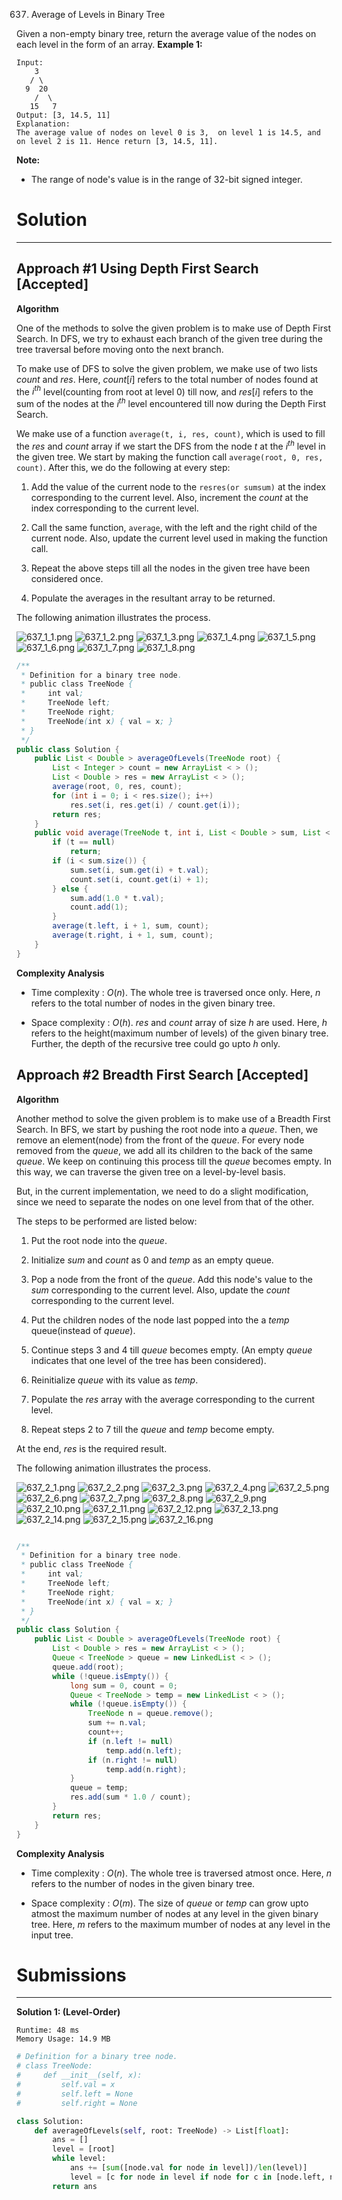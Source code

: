 637. Average of Levels in Binary Tree

Given a non-empty binary tree, return the average value of the nodes on each level in the form of an array.
**Example 1:**
```
Input:
    3
   / \
  9  20
    /  \
   15   7
Output: [3, 14.5, 11]
Explanation:
The average value of nodes on level 0 is 3,  on level 1 is 14.5, and on level 2 is 11. Hence return [3, 14.5, 11].
```

**Note:**

* The range of node's value is in the range of 32-bit signed integer.

# Solution
---
## Approach #1 Using Depth First Search [Accepted]
**Algorithm**

One of the methods to solve the given problem is to make use of Depth First Search. In DFS, we try to exhaust each branch of the given tree during the tree traversal before moving onto the next branch.

To make use of DFS to solve the given problem, we make use of two lists $count$ and $res$. Here, $count[i]$ refers to the total number of nodes found at the $i^{th}$ level(counting from root at level 0) till now, and $res[i]$ refers to the sum of the nodes at the $i^{th}$ level encountered till now during the Depth First Search.

We make use of a function `average(t, i, res, count)`, which is used to fill the $res$ and $count$ array if we start the DFS from the node $t$ at the $i^{th}$ level in the given tree. We start by making the function call `average(root, 0, res, count)`. After this, we do the following at every step:

1. Add the value of the current node to the `resres(or sumsum)` at the index corresponding to the current level. Also, increment the $count$ at the index corresponding to the current level.

1. Call the same function, `average`, with the left and the right child of the current node. Also, update the current level used in making the function call.

1. Repeat the above steps till all the nodes in the given tree have been considered once.

1. Populate the averages in the resultant array to be returned.

The following animation illustrates the process.

![637_1_1.png](img/637_1_1.png)
![637_1_2.png](img/637_1_2.png)
![637_1_3.png](img/637_1_3.png)
![637_1_4.png](img/637_1_4.png)
![637_1_5.png](img/637_1_5.png)
![637_1_6.png](img/637_1_6.png)
![637_1_7.png](img/637_1_7.png)
![637_1_8.png](img/637_1_8.png)

```java
/**
 * Definition for a binary tree node.
 * public class TreeNode {
 *     int val;
 *     TreeNode left;
 *     TreeNode right;
 *     TreeNode(int x) { val = x; }
 * }
 */
public class Solution {
    public List < Double > averageOfLevels(TreeNode root) {
        List < Integer > count = new ArrayList < > ();
        List < Double > res = new ArrayList < > ();
        average(root, 0, res, count);
        for (int i = 0; i < res.size(); i++)
            res.set(i, res.get(i) / count.get(i));
        return res;
    }
    public void average(TreeNode t, int i, List < Double > sum, List < Integer > count) {
        if (t == null)
            return;
        if (i < sum.size()) {
            sum.set(i, sum.get(i) + t.val);
            count.set(i, count.get(i) + 1);
        } else {
            sum.add(1.0 * t.val);
            count.add(1);
        }
        average(t.left, i + 1, sum, count);
        average(t.right, i + 1, sum, count);
    }
}
```

**Complexity Analysis**

* Time complexity : $O(n)$. The whole tree is traversed once only. Here, $n$ refers to the total number of nodes in the given binary tree.

* Space complexity : $O(h)$. $res$ and $count$ array of size $h$ are used. Here, $h$ refers to the height(maximum number of levels) of the given binary tree. Further, the depth of the recursive tree could go upto $h$ only.

## Approach #2 Breadth First Search [Accepted]
**Algorithm**

Another method to solve the given problem is to make use of a Breadth First Search. In BFS, we start by pushing the root node into a $queue$. Then, we remove an element(node) from the front of the $queue$. For every node removed from the $queue$, we add all its children to the back of the same $queue$. We keep on continuing this process till the $queue$ becomes empty. In this way, we can traverse the given tree on a level-by-level basis.

But, in the current implementation, we need to do a slight modification, since we need to separate the nodes on one level from that of the other.

The steps to be performed are listed below:

1. Put the root node into the $queue$.

1. Initialize $sum$ and $count$ as 0 and $temp$ as an empty queue.

1. Pop a node from the front of the $queue$. Add this node's value to the $sum$ corresponding to the current level. Also, update the $count$ corresponding to the current level.

1. Put the children nodes of the node last popped into the a $temp$ queue(instead of $queue$).

1. Continue steps 3 and 4 till $queue$ becomes empty. (An empty $queue$ indicates that one level of the tree has been considered).

1. Reinitialize $queue$ with its value as $temp$.

1. Populate the $res$ array with the average corresponding to the current level.

1. Repeat steps 2 to 7 till the $queue$ and $temp$ become empty.

At the end, $res$ is the required result.

The following animation illustrates the process.

![637_2_1.png](img/637_2_1.png)
![637_2_2.png](img/637_2_2.png)
![637_2_3.png](img/637_2_3.png)
![637_2_4.png](img/637_2_4.png)
![637_2_5.png](img/637_2_5.png)
![637_2_6.png](img/637_2_6.png)
![637_2_7.png](img/637_2_7.png)
![637_2_8.png](img/637_2_8.png)
![637_2_9.png](img/637_2_9.png)
![637_2_10.png](img/637_2_10.png)
![637_2_11.png](img/637_2_11.png)
![637_2_12.png](img/637_2_12.png)
![637_2_13.png](img/637_2_13.png)
![637_2_14.png](img/637_2_14.png)
![637_2_15.png](img/637_2_15.png)
![637_2_16.png](img/637_2_16.png)

```java

/**
 * Definition for a binary tree node.
 * public class TreeNode {
 *     int val;
 *     TreeNode left;
 *     TreeNode right;
 *     TreeNode(int x) { val = x; }
 * }
 */
public class Solution {
    public List < Double > averageOfLevels(TreeNode root) {
        List < Double > res = new ArrayList < > ();
        Queue < TreeNode > queue = new LinkedList < > ();
        queue.add(root);
        while (!queue.isEmpty()) {
            long sum = 0, count = 0;
            Queue < TreeNode > temp = new LinkedList < > ();
            while (!queue.isEmpty()) {
                TreeNode n = queue.remove();
                sum += n.val;
                count++;
                if (n.left != null)
                    temp.add(n.left);
                if (n.right != null)
                    temp.add(n.right);
            }
            queue = temp;
            res.add(sum * 1.0 / count);
        }
        return res;
    }
}
```

**Complexity Analysis**

* Time complexity : $O(n)$. The whole tree is traversed atmost once. Here, $n$ refers to the number of nodes in the given binary tree.

* Space complexity : $O(m)$. The size of $queue$ or $temp$ can grow upto atmost the maximum number of nodes at any level in the given binary tree. Here, $m$ refers to the maximum mumber of nodes at any level in the input tree.

# Submissions
---
**Solution 1: (Level-Order)**
```
Runtime: 48 ms
Memory Usage: 14.9 MB
```
```python
# Definition for a binary tree node.
# class TreeNode:
#     def __init__(self, x):
#         self.val = x
#         self.left = None
#         self.right = None

class Solution:
    def averageOfLevels(self, root: TreeNode) -> List[float]:
        ans = []
        level = [root]
        while level:
            ans += [sum([node.val for node in level])/len(level)]
            level = [c for node in level if node for c in [node.left, node.right] if c]
        return ans
```